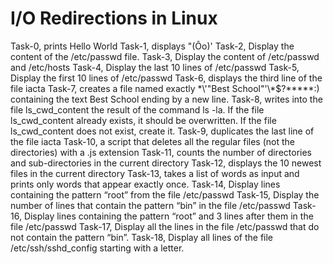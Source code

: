 # I/O Redirections in Linux
Task-0, prints Hello World
Task-1, displays "(Ôo)'
Task-2, Display the content of the /etc/passwd file. 
Task-3, Display the content of /etc/passwd and /etc/hosts
Task-4, Display the last 10 lines of /etc/passwd
Task-5, Display the first 10 lines of /etc/passwd
Task-6, displays the third line of the file iacta
Task-7,  creates a file named exactly \*\\'"Best School"\'\\*$\?\*\*\*\*\*:) containing the text Best School ending by a new line.
Task-8, writes into the file ls_cwd_content the result of the command ls -la. If the file ls_cwd_content already exists, it should be overwritten. If the file ls_cwd_content does not exist, create it.
Task-9, duplicates the last line of the file iacta
Task-10,  a script that deletes all the regular files (not the directories) with a .js extension
Task-11,  counts the number of directories and sub-directories in the current directory
Task-12, displays the 10 newest files in the current directory
Task-13,  takes a list of words as input and prints only words that appear exactly once.
Task-14, Display lines containing the pattern “root” from the file /etc/passwd
Task-15, Display the number of lines that contain the pattern “bin” in the file /etc/passwd
Task-16, Display lines containing the pattern “root” and 3 lines after them in the file /etc/passwd
Task-17, Display all the lines in the file /etc/passwd that do not contain the pattern “bin”.
Task-18, Display all lines of the file /etc/ssh/sshd_config starting with a letter.
